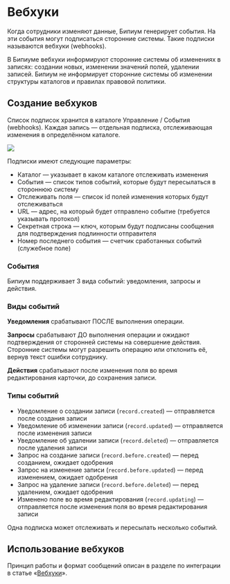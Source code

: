 # Вебхуки

Когда сотрудники изменяют данные, Бипиум генерирует события. На эти события могут подписаться сторонние системы. Такие подписки называются вебхуки (webhooks).

В Бипиуме вебхуки информируют сторонние системы об изменениях в записях: создании новых, изменении значений полей, удалении записей. Бипиум не информирует сторонние системы об изменении структуры каталогов и правилах правовой политики.

## Создание вебхуков

Список подписок хранится в каталоге Управление / События (webhooks). Каждая запись — отдельная подписка, отслеживающая изменения в определённом каталоге.

![](.gitbook/assets/webhook\_form.jpg)

Подписки имеют следующие параметры:

* Каталог — указывает в каком каталоге отслеживать изменения
* События — список типов событий, которые будут пересылаться в стороннюю систему
* Отслеживать поля — список id полей изменения которых будут отслеживаться
* URL — адрес, на который будет отправлено событие (требуется указывать протокол)
* Секретная строка — ключ, которым будут подписаны сообщения для подтверждения подлинности отправителя
* Номер последнего события — счетчик сработанных событий (служебное поле)

### События

Бипиум поддерживает 3 вида событий: уведомления, запросы и действия.

### Виды событий

**Уведомления** срабатывают ПОСЛЕ выполнения операции.

**Запросы** срабатывают ДО выполнения операции и ожидают подтверждения от сторонней системы на совершение действия. Сторонние системы могут разрешить операцию или отклонить её, вернув текст ошибки сотруднику.

**Действия** срабатывают после изменения поля во время редактирования карточки, до сохранения записи.

### Типы событий

* Уведомление о создании записи (`record.created`) — отправляется после создания записи
* Уведомление об изменении записи (`record.updated`) — отправляется после изменения записи
* Уведомление об удалении записи (`record.deleted`) — отправляется после удаления записи
* Запрос на создание записи (`record.before.created`) — перед созданием, ожидает одобрения
* Запрос на изменение записи (`record.before.updated`) — перед изменением, ожидает одобрения
* Запрос на удаление записи (`record.before.deleted`) — перед удалением, ожидает одобрения
* Изменено поле во время редактирования (`record.updating`) — отправляется после изменения поля во время редактирования записи

Одна подписка может отслеживать и пересылать несколько событий.

## Использование вебхуков

Принцип работы и формат сообщений описан в разделе по интеграции в статье «[Вебхуки](webhooks.md)».
